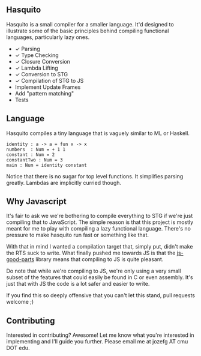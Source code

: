 ## Hasquito

Hasquito is a small compiler for a smaller language. It'd designed to
illustrate some of the basic principles behind compiling functional
languages, particularly lazy ones.

 - ✓ Parsing
 - ✓ Type Checking
 - ✓ Closure Conversion
 - ✓ Lambda Lifting
 - ✓ Conversion to STG
 - ✓ Compilation of STG to JS
 - Implement Update Frames
 - Add "pattern matching"
 - Tests

## Language

Hasquito compiles a tiny language that is vaguely similar to ML or
Haskell.

    identity : a -> a = fun x -> x
    numbers  : Num = + 1 1
    constant : Num = 2
    constantTwo : Num = 3
    main : Num = identity constant

Notice that there is no sugar for top level functions. It simplifies
parsing greatly. Lambdas are implicitly curried though.

## Why Javascript

It's fair to ask we we're bothering to compile everything to STG if
we're just compiling that to JavaScript. The simple reason is that
this project is mostly meant for me to play with compiling a lazy
functional language. There's no pressure to make hasquito run fast or
something like that.

With that in mind I wanted a compilation target that, simply put,
didn't make the RTS suck to write. What finally pushed me towards JS
is that the [js-good-parts][js-lib] library means that compiling to JS
is quite pleasant.

Do note that while we're compiling to JS, we're only using a very
small subset of the features that could easily be found in C or even
assembly. It's just that with JS the code is a lot safer and easier to write.

If you find this so deeply offensive that you can't let this stand,
pull requests welcome ;)

## Contributing

Interested in contributing? Awesome! Let me know what you're
interested in implementing and I'll guide you further. Please email me
at jozefg AT cmu DOT edu.

[js-lib]: https://hackage.haskell.org/package/js-good-parts-0.0.7
